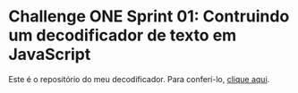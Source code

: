 # Challenge ONE Sprint 01: Contruindo um decodificador de texto em JavaScript

Este é o repositório do meu decodificador. Para conferí-lo, [clique aqui](https://mirraelly.github.io/Challenge-Oracle-ONE/).
